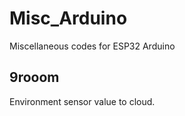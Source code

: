 # Misc_Arduino
Miscellaneous codes for ESP32 Arduino

## 9rooom
Environment sensor value to cloud.


